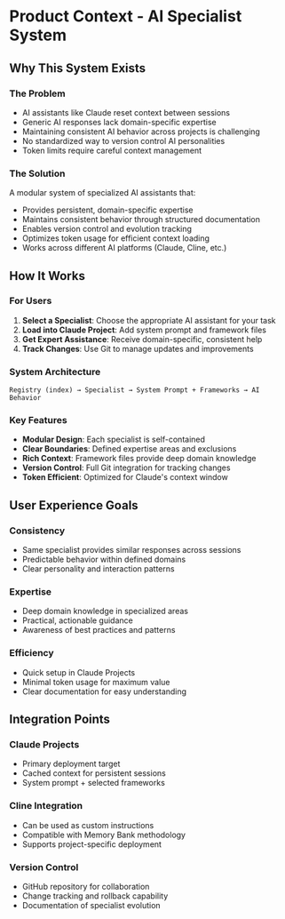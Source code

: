 # Product Context - AI Specialist System

## Why This System Exists

### The Problem
- AI assistants like Claude reset context between sessions
- Generic AI responses lack domain-specific expertise
- Maintaining consistent AI behavior across projects is challenging
- No standardized way to version control AI personalities
- Token limits require careful context management

### The Solution
A modular system of specialized AI assistants that:
- Provides persistent, domain-specific expertise
- Maintains consistent behavior through structured documentation
- Enables version control and evolution tracking
- Optimizes token usage for efficient context loading
- Works across different AI platforms (Claude, Cline, etc.)

## How It Works

### For Users
1. **Select a Specialist**: Choose the appropriate AI assistant for your task
2. **Load into Claude Project**: Add system prompt and framework files
3. **Get Expert Assistance**: Receive domain-specific, consistent help
4. **Track Changes**: Use Git to manage updates and improvements

### System Architecture
```
Registry (index) → Specialist → System Prompt + Frameworks → AI Behavior
```

### Key Features
- **Modular Design**: Each specialist is self-contained
- **Clear Boundaries**: Defined expertise areas and exclusions
- **Rich Context**: Framework files provide deep domain knowledge
- **Version Control**: Full Git integration for tracking changes
- **Token Efficient**: Optimized for Claude's context window

## User Experience Goals

### Consistency
- Same specialist provides similar responses across sessions
- Predictable behavior within defined domains
- Clear personality and interaction patterns

### Expertise
- Deep domain knowledge in specialized areas
- Practical, actionable guidance
- Awareness of best practices and patterns

### Efficiency
- Quick setup in Claude Projects
- Minimal token usage for maximum value
- Clear documentation for easy understanding

## Integration Points

### Claude Projects
- Primary deployment target
- Cached context for persistent sessions
- System prompt + selected frameworks

### Cline Integration
- Can be used as custom instructions
- Compatible with Memory Bank methodology
- Supports project-specific deployment

### Version Control
- GitHub repository for collaboration
- Change tracking and rollback capability
- Documentation of specialist evolution
